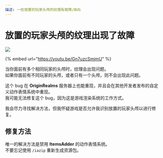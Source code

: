 ```yaml
---
描述: 一些放置的玩家头颅的纹理有故障/BUG
---
```


# 放置的玩家头颅的纹理出现了故障

![](<../../.gitbook/assets/image (51) (2) (2).png>)

{% embed url="https://youtu.be/Gn7uzcSmjmU" %}

当你面前有多个相同玩家的头颅时，纹理会出现问题。\
如果你面前有不同玩家的头颅，或者只有一个头颅，则不会出现此问题。

这个 bug 在 **OriginRealms** 服务器上也能重现，并且会在其他开发者发布的自定义动作表情系统中重现。\
我可能无法修复这个 bug，因为这是游戏渲染系统的工作方式。

我会尽力寻找解决方法，但我怀疑游戏是否允许我识别放置的玩家头颅以进行修复。

## 修复方法

唯一的解决方法是禁用 **ItemsAdder** 的动作表情系统。\
不要忘记使用 `/iazip` 重新生成资源包。
